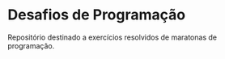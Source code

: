 # Desafios de Programação
Repositório destinado a exercícios resolvidos de maratonas de programação.

